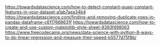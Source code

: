 https://towardsdatascience.com/how-to-detect-constant-quasi-constant-features-in-your-dataset-a1ab7aea34b4
https://towardsdatascience.com/finding-and-removing-duplicate-rows-in-pandas-dataframe-c6117668631f
https://towardsdatascience.com/how-to-create-and-use-custom-matplotlib-style-sheet-9393f498063
https://www.freecodecamp.org/news/data-science-with-python-8-ways-to-do-linear-regression-and-measure-their-speed-b5577d75f8b/
